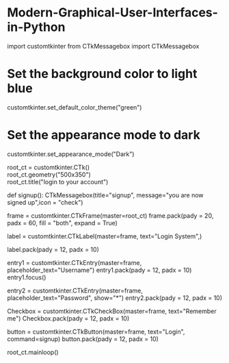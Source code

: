 # Modern-Graphical-User-Interfaces-in-Python

import customtkinter
from CTkMessagebox import CTkMessagebox
# Set the background color to light blue
customtkinter.set_default_color_theme("green")

# Set the appearance mode to dark
customtkinter.set_appearance_mode("Dark")

root_ct = customtkinter.CTk()  
root_ct.geometry("500x350")  
root_ct.title("login to your account")  


def signup():
  CTkMessagebox(title="signup", message="you are now signed up",icon = "check")

frame = customtkinter.CTkFrame(master=root_ct)
frame.pack(pady = 20, padx = 60, fill = "both", expand = True)

label = customtkinter.CTkLabel(master=frame, text="Login System",)

label.pack(pady = 12, padx = 10)

entry1 = customtkinter.CTkEntry(master=frame, placeholder_text="Username")
entry1.pack(pady = 12, padx = 10)
entry1.focus()

entry2 = customtkinter.CTkEntry(master=frame, placeholder_text="Password", show="*")
entry2.pack(pady = 12, padx = 10)

Checkbox = customtkinter.CTkCheckBox(master=frame, text="Remember me")
Checkbox.pack(pady = 12, padx = 10)

button = customtkinter.CTkButton(master=frame, text="Login", command=signup)
button.pack(pady = 12, padx = 10)




root_ct.mainloop()  
